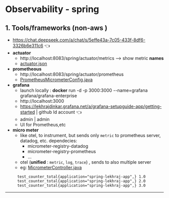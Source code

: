 # Observability - spring
## 1. Tools/frameworks (non-aws )
- https://chat.deepseek.com/a/chat/s/5effe43a-7c05-433f-8df6-3326b6e311c6 :point_left:
- **actuator**
    - http://localhost:8083/spring/actuator/metrics --> show metric **names**
    - [actuator.json](../10_System_Design/03_Miscroservice/actuator.json)
- **prometheous**
    - http://localhost:8083/spring/actuator/prometheus
    - [PrometheusMicrometerConfig.java](../src/main/java/com/lekhraj/java/spring/SB_99_RESTful_API/configuration/PrometheusMicrometerConfig.java)
- **grafana**
    - launch locally : **docker** run -d -p 3000:3000 --name=grafana grafana/grafana-enterprise
    - http://localhost:3000
    - https://lekhrajdinkar.grafana.net/a/grafana-setupguide-app/getting-started | github ld account :point_left:
    - admin | admin
    - UI for Prometheus,etc
- **micro meter**
    - like otel, to instrument, but sends only `metric` to prometheus server, datadog, etc. dependecies:
        - micrometer-registry-datadog
        - micrometer-registry-prometheus
        - ...
    - otel (**unified** : `metric`, `log`, `trace`) , sends to also multiple server
    - eg: [MicrometerController.java](../src/main/java/com/lekhraj/java/spring/SB_99_RESTful_API/controller/MicrometerController.java)
  ```text
    test_counter_total{application="spring-lekhraj-app",} 1.0
    test_counter_total{application="spring-lekhraj-app",} 2.0
    test_counter_total{application="spring-lekhraj-app",} 3.0
  ```
---
